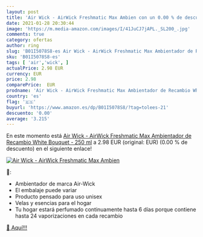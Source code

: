 ```yaml
---
layout: post
title: 'Air Wick - AirWick Freshmatic Max Ambien con un 0.00 % de descuento'
date: 2021-01-28 20:30:44
image: 'https://m.media-amazon.com/images/I/41JuCJ7jAPL._SL200_.jpg'
comments: true
category: ofertas
author: ring
slug: 'B01I5078S8-es Air Wick - AirWick Freshmatic Max Ambientador de Recambio...'
sku: 'B01I5078S8-es'
tags: [ 'air','wick', ]
actualPrice: 2.98 EUR
currency: EUR
price: 2.98
comparePrice:  EUR
prodname: 'Air Wick - AirWick Freshmatic Max Ambientador de Recambio White Bouquet - 250 ml'
country: 'es'
flag: '🇪🇸'
buyurl: 'https://www.amazon.es/dp/B01I5078S8/?tag=tolees-21'
descuento: '0.00'
average: '3.215'
---
```


En este momento está [Air Wick - AirWick Freshmatic Max Ambientador de Recambio White Bouquet - 250 ml](https://www.amazon.es/dp/B01I5078S8/?tag=tolees-21) a 2.98 EUR (original:  EUR) (0.00 %  de descuento) en el siguiente enlace!

[![Air Wick - AirWick Freshmatic Max Ambien](https://m.media-amazon.com/images/I/41JuCJ7jAPL._SL200_.jpg)](https://www.amazon.es/dp/B01I5078S8/?tag=tolees-21)

🔎:

- Ambientador de marca Air-Wick
- El embalaje puede variar
- Producto pensado para uso unisex
- Velas y esencias para el hogar
- Tu hogar estará perfumado continuamente hasta 6 días porque contiene hasta 24 vaporizaciones en cada recambio

[🛒 Aquí!!!](https://www.amazon.es/dp/B01I5078S8/?tag=tolees-21)

